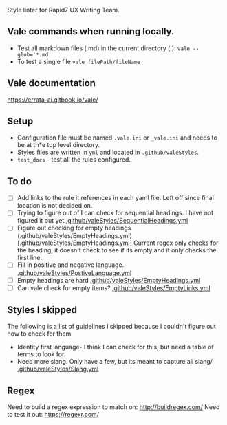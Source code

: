 Style linter for Rapid7 UX Writing Team. 

## Vale commands when running locally.

* Test all markdown files (.md) in the current directory (.):
 `vale --glob='*.md' .`
* To test a single file `vale filePath/fileName`

## Vale documentation 
https://errata-ai.gitbook.io/vale/

## Setup

* Configuration file must be named `.vale.ini` or `_vale.ini` and needs to be at th*e top level directory. 
* Styles files are written in `yml` and located in `.github/valeStyles`.
* `test_docs` - test all the rules configured.

## To do

- [ ] Add links to the rule it references in each yaml file. Left off since final location is not decided on.
- [ ] Trying to figure out of I can check for sequential headings. I have not figured it out yet.[.github/valeStyles/SequentialHeadings.yml](.github/valeStyles/SequentialHeadings.yml)
- [ ] Figure out checking for empty headings (.github/valeStyles/EmptyHeadings.yml)[.github/valeStyles/EmptyHeadings.yml] Current regex only checks for the heading, it doesn't check to see if its empty and it only checks the first line. 
- [ ] Fill in positive and negative language. [.github/valeStyles/PostiveLanguage.yml](.github/valeStyles/PostiveLanguage.yml)
- [ ] Empty headings are hard [.github/valeStyles/EmptyHeadings.yml](.github/valeStyles/EmptyHeadings.yml)
- [ ] Can vale check for empty items? [.github/valeStyles/EmptyLinks.yml](.github/valeStyles/EmptyLinks.yml)

## Styles I skipped
The following is a list of guidelines I skipped because I couldn't figure out how to check for them

* Identity first language- I think I can check for this, but need a table of terms to look for. 
* Need more slang. Only have a few, but its meant to capture all slang/ [.github/valeStyles/Slang.yml](.github/valeStyles/Slang.yml)

## Regex
Need to build a regex expression to match on: http://buildregex.com/
Need to test it out: https://regexr.com/

